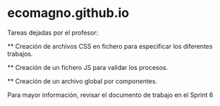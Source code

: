 # ecomagno.github.io
Tareas dejadas por el profesor:

**  Creación de archivos CSS en fichero para especificar los diferentes trabajos.

**  Creación de un fichero JS para validar los procesos.

**  Creación de un archivo global por componentes.

Para mayor información, revisar el documento de trabajo en el Sprint 6
